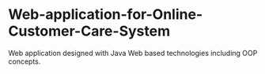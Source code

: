 # Web-application-for-Online-Customer-Care-System
Web application designed with Java Web based technologies including OOP concepts.
